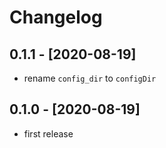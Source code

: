 # Changelog

## 0.1.1 - [2020-08-19]

- rename `config_dir` to `configDir`

## 0.1.0 - [2020-08-19]

- first release

